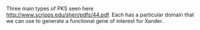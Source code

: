 Three main types of PKS seen here http://www.scripps.edu/shen/pdfs/44.pdf. Each has a particular domain that we can use to generate a functional gene of interest for Xander. 
